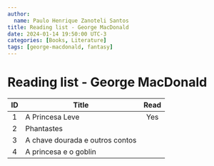 ```yaml
---
author:
  name: Paulo Henrique Zanoteli Santos
title: Reading list - George MacDonald
date: 2024-01-14 19:50:00 UTC-3
categories: [Books, Literature]
tags: [george-macdonald, fantasy]
---
```


# Reading list - George MacDonald

| ID  | Title                           | Read |
|:---:| ------------------------------- |:----:|
| 1   | A Princesa Leve                 |  Yes |
| 2   | Phantastes                      |      |
| 3   | A chave dourada e outros contos |      |
| 4   | A princesa e o goblin           |      |
